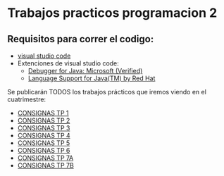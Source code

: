 # Trabajos practicos programacion 2

## Requisitos para correr el codigo: 
* [visual studio code](https://code.visualstudio.com/download)
* Extenciones de visual studio code:
  * [Debugger for Java: Microsoft (Verified)](https://marketplace.visualstudio.com/items?itemName=vscjava.vscode-java-debug)
  * [Language Support for Java(TM) by Red Hat
](https://marketplace.visualstudio.com/items?itemName=redhat.java)

Se publicarán TODOS los trabajos prácticos que iremos viendo en el cuatrimestre:
  * [CONSIGNAS TP 1](./TP_1/README.md)
  * [CONSIGNAS TP 2](./TP_2/README.md)
  * [CONSIGNAS TP 3](./TP_3/README.md)
  * [CONSIGNAS TP 4](./TP_4/README.md)
  * [CONSIGNAS TP 5](./TP_5/README.md)
  * [CONSIGNAS TP 6](./TP_6/README.md)
  * [CONSIGNAS TP 7A](./TP_7A/README.md)
  * [CONSIGNAS TP 7B](./TP_7B/README.md)